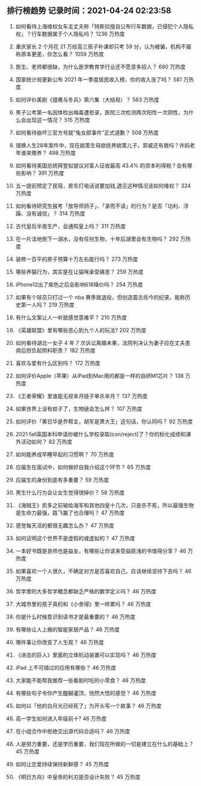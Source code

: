 
## 排行榜趋势 记录时间：2021-04-24 02:23:58
  
  1. 如何看待上海维权女车主丈夫称「特斯拉擅自公布行车数据，已侵犯个人隐私权」？行车数据属于个人隐私吗？ 1236 万热度
    
  2. 重庆家长 2 个月花 21 万给高三孩子补课却只考 59 分，认为被骗，机构不服称原本更差，你怎么看？ 1059 万热度
    
  3. 医生、老师都很缺，为什么医学教育学行业还不愿意多招人？ 680 万热度
    
  4. 国家统计局更新公布 2021 年一季度居民收入榜，你的收入涨了吗？ 581 万热度
    
  5. 如何评价美剧《猎鹰与冬兵》第六集（大结局）？ 563 万热度
    
  6. 男子公考第一名因体检出梅毒遭拒录，医院三次检测两次阳性一次阴性，为什么会出现这一情况？ 515 万热度
    
  7. 如何看待崩坏三官方号就“兔女郎事件”正式道歉？ 508 万热度
    
  8. 错换人生28年案件中，现在姚策生母欲抚养姚策儿子，郭威还有救吗？许妈老年谁来赡养？ 498 万热度
    
  9. 如何看待美国总统拜登拟提议对富人征收最高 43.4% 的资本利得税？会有哪些影响？ 391 万热度
    
  10. 五一提前预定了民宿，房东打电话说要加钱,遇见这种情况该如何维权？ 324 万热度
    
  11. 如何看待研究生报考「放导师鸽子」、「录而不读」的行为？是否「功利、浮躁、没有诚信」？ 314 万热度
    
  12. 古代皇后半夜生产，会通知皇上吗？ 311 万热度
    
  13. 在一片洼地倒下一湖水，没有任何生物，十年后湖里会有生物吗？ 292 万热度
    
  14. 装修一百平的房子预算十万左右能行吗？ 273 万热度
    
  15. 哪些养猫行为，其实是在让猫咪承受痛苦？ 259 万热度
    
  16. iPhone12出了紫色之后会影响618降价吗？ 254 万热度
    
  17. 如果有个球员只打过一个 nba 赛季就退役，但创造震古烁今的纪录，能称历史第一人吗？ 219 万热度
    
  18. 有什么文案让人一听就感觉意难平？ 210 万热度
    
  19. 《英雄联盟》里有哪些恶心到九个人的玩法? 202 万热度
    
  20. 如何看待湖北一女子 4 年 7 次诉讼离婚未果，法院判决认为妻子应在丈夫患病后担负起照料职责？ 182 万热度
    
  21. 喜欢与爱有什么区别吗？ 172 万热度
    
  22. 如何评价Apple（苹果）从iPad到Mac用的都是一样的自研M1芯片？ 138 万热度
    
  23. 《王者荣耀》里谁能无视芈月链子单杀芈月？ 137 万热度
    
  24. 如果世界上没有蚊子了，生物链会怎么样？ 107 万热度
    
  25. 如何评价「黄日华是乔帮主，胡军是萧大王」这句话，你认同吗？ 92 万热度
    
  26. 2021 fall英国本科申请你被什么学校录取(con/reject)了？你的标化成绩和课外活动如何？ 82 万热度
    
  27. 如何能养成早睡早起的习惯啊？ 70 万热度
    
  28. 应届生在面试中，如何做好自我介绍这个环节？ 65 万热度
    
  29. 应届生的身份到底有多重要？ 59 万热度
    
  30. 男生什么行为会让女生觉得很掉价？ 58 万热度
    
  31. 《海贼王》凯多之前输给海军和其他四皇十几次，只是杀不死，所以最强生物是生命力最强，路飞赢了也合理吗？ 47 万热度
    
  32. 感觉每天活的都很无趣怎么办？ 47 万热度
    
  33. 如何证明这个世界不是虚假的或虚拟的？ 47 万热度
    
  34. 一本好书既是良师也是益友，有哪些让你读来受益匪浅的书值得分享？ 46 万热度
    
  35. 如果喜欢一个人很久，不确定对方是否喜欢自己，应该继续坚持下去吗？ 46 万热度
    
  36. 哲学里的大多哲学概念都缺乏严格的数学定义吗？ 46 万热度
    
  37. 大城市里的孩子真的和《小舍得》里一样累吗？ 46 万热度
    
  38. 你是什么时候意识到读书才是最重要的？ 46 万热度
    
  39. 有哪些让人上瘾的智能家居产品？ 46 万热度
    
  40. 哪件事让你改变了人生观？ 46 万热度
    
  41. 《进击的巨人》里面的立体机动装置可以实现吗？ 46 万热度
    
  42. iPad 上不可错过的应用有哪些？ 46 万热度
    
  43. 大家能不能帮我推荐一些看剧时吃的小零食？ 46 万热度
    
  44. 有哪些句子令你产生醍醐灌顶，恍然大悟的感觉？ 46 万热度
    
  45. 如何以「他的白月光已经死了」为开头写一个故事？ 46 万热度
    
  46. 高一学生如何进入年级前十? 46 万热度
    
  47. 在小组合作中拒绝交出源代码合适吗？ 46 万热度
    
  48. 人是努力重要，还是学历重要，我们现在所做的一切是建立在什么的基础上？ 45 万热度
    
  49. 如何让恋爱持续保持新鲜感？ 45 万热度
    
  50. 《明日方舟》中皇帝的利刃是否设计失败？ 45 万热度
    